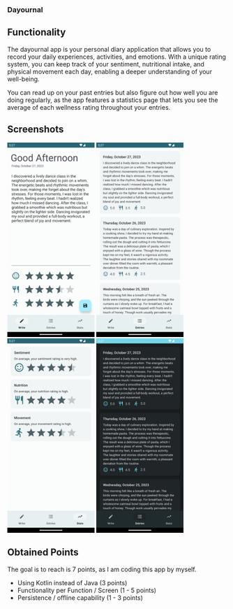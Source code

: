 ### Dayournal

## Functionality

The dayournal app is your personal diary application that allows you to record your daily experiences, activities, and emotions. With a unique rating system, you can keep track of your sentiment, nutritional intake, and physical movement each day, enabling a deeper understanding of your well-being.

You can read up on your past entries but also figure out how well you are doing regularly, as the app features a statistics page that lets you see the average of each wellness rating throughout your entries.

## Screenshots

<img src="img/screenshot-write.png" alt="screenshot-write.png" width="200" style="display: inline-block"/>
<img src="img/screenshot-entries.png" alt="screenshot-entries.png" width="200" style="display: inline-block"/>
<img src="img/screenshot-stats.png" alt="screenshot-stats.png" width="200" style="display: inline-block"/>
<img src="img/screenshot-entries-dark.png" alt="screenshot-entries-dark.png" width="200" style="display: inline-block"/>

## Obtained Points

The goal is to reach is 7 points, as I am coding this app by myself.

* Using Kotlin instead of Java (3 points)
* Functionality per Function / Screen (1 - 5 points)
* Persistence / offline capability (1 - 3 points)